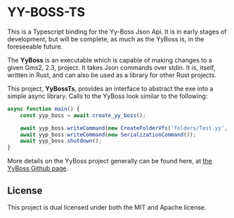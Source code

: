 # YY-BOSS-TS

This is a Typescript binding for the Yy-Boss Json Api. It is in early stages of development, but will be complete, as much as the YyBoss is, in the foreseeable future.

The **YyBoss** is an executable which is capable of making changes to a given Gms2, 2.3, project. It takes Json commands over stdin. It is, itself, written in Rust, and can also be used as a library for other Rust projects.

This project, **YyBossTs**, provides an interface to abstract the exe into a simple async library. Calls to the YyBoss look similar to the following:

```ts
async function main() {
    const yyp_boss = await create_yy_boss();

    await yyp_boss.writeCommand(new CreateFolderVfs('folders/Test.yy', 'Test2'));
    await yyp_boss.writeCommand(new SerializationCommand());
    await yyp_boss.shutdown();
}
```

More details on the YyBoss project generally can be found here, at [the YyBoss Github page](https://github.com/NPC-Studio/yy-boss).

## License

This project is dual licensed under both the MIT and Apache license.

